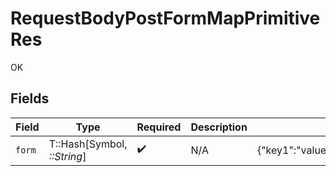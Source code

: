 # RequestBodyPostFormMapPrimitiveRes

OK


## Fields

| Field                                             | Type                                              | Required                                          | Description                                       | Example                                           |
| ------------------------------------------------- | ------------------------------------------------- | ------------------------------------------------- | ------------------------------------------------- | ------------------------------------------------- |
| `form`                                            | T::Hash[Symbol, *::String*]                       | :heavy_check_mark:                                | N/A                                               | {"key1":"value1","key2":"value2","key3":"value3"} |